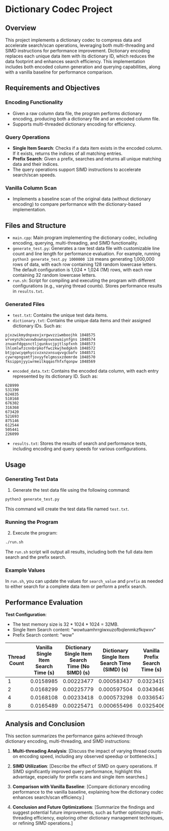 # Dictionary Codec Project

## Overview

This project implements a dictionary codec to compress data and accelerate search/scan operations, leveraging both multi-threading and SIMD instructions for performance improvement. Dictionary encoding replaces each unique data item with its dictionary ID, which reduces the data footprint and enhances search efficiency. This implementation includes both encoded column generation and querying capabilities, along with a vanilla baseline for performance comparison.

## Requirements and Objectives

### Encoding Functionality
- Given a raw column data file, the program performs dictionary encoding, producing both a dictionary file and an encoded column file.
- Supports multi-threaded dictionary encoding for efficiency.
  
### Query Operations
- **Single Item Search**: Checks if a data item exists in the encoded column. If it exists, returns the indices of all matching entries.
- **Prefix Search**: Given a prefix, searches and returns all unique matching data and their indices.
- The query operations support SIMD instructions to accelerate search/scan speeds.

### Vanilla Column Scan
- Implements a baseline scan of the original data (without dictionary encoding) to compare performance with the dictionary-based implementation.

## Files and Structure

- `main.cpp`: Main program implementing the dictionary codec, including encoding, querying, multi-threading, and SIMD functionality.
- `generate_test.py`: Generates a raw test data file with customizable line count and line length for performance evaluation. For example, running `python3 generate_test.py 1000000 128` means generating 1,000,000 rows of data, with each row containing 128 random lowercase letters. The default configuration is 1,024 * 1,024 (1M) rows, with each row containing 32 random lowercase letters.
- `run.sh`: Script for compiling and executing the program with different configurations (e.g., varying thread counts). Stores performance results in `results.txt`.

### Generated Files
- `test.txt`: Contains the unique test data items.
- `dictionary.txt`: Contains the unique data items and their assigned dictionary IDs. Such as:
```
pjxzwikmydnpxexjxrgwvzziwmboojhk 1048575
wrveynzkcwvxwbuwnayswxowaiynfgns 1048574
znuanfdgqsnctljqunkvcjpjtlspfxnh 1048573
lhlomlwfzcnnbrpkoffwczkwjhedgknh 1048572
btjgcwcyqehyccvzxnzxnsuqvvgcbafv 1048571
cywrepngsmtfjovyyfelgmssxzdemrde 1048570
fksippnjyyiwrmeilkqqasfhfxfqonpw 1048569
```
- `encoded_data.txt`: Contains the encoded data column, with each entry represented by its dictionary ID. Such as:
```
628999
531390
624835
510168
676302
316368
673420
521693
875146
612544
505441
226099
```
- `results.txt`: Stores the results of search and performance tests, including encoding and query speeds for various configurations.

## Usage

### Generating Test Data

1. Generate the test data file using the following command:

```bash
python3 generate_test.py
```

This command will create the test data file named `test.txt`.

### Running the Program

2. Execute the program:

```bash
./run.sh
```

The `run.sh` script will output all results, including both the full data item search and the prefix search.

### Example Values

In `run.sh`, you can update the values for `search_value` and `prefix` as needed to either search for a complete data item or perform a prefix search.


## Performance Evaluation

**Test Configuration**:
- The test memory size is 32 * 1024 * 1024 = 32MB.
- Single Item Search content: "wowtuamhrrgiwxuzofbqlenmkzfkqwxv"
- Prefix Search content: "wow"

| Thread Count | Vanilla Single Item Search Time (s) | Dictionary Single Item Search Time (No SIMD) (s) | Dictionary Single Item Search Time (SIMD) (s) | Vanilla Prefix Search Time (s) | Dictionary Prefix Search Time (No SIMD) (s) | Dictionary Prefix Search Time (SIMD) (s) |
|--------------|-------------------------------------|------------------------------------------------|----------------------------------------------|-------------------------------|---------------------------------------------|-------------------------------------------|
| 1            | 0.0158985                           | 0.00223477                                     | 0.000583437                                  | 0.0323419                    | 0.0322951                                  | 0.033759                                  |
| 2            | 0.0168299                           | 0.00225779                                     | 0.000597504                                  | 0.0343649                    | 0.0325781                                  | 0.0321756                                 |
| 4            | 0.0168108                           | 0.00233418                                     | 0.000573298                                  | 0.0336547                    | 0.0324437                                  | 0.0349848                                 |
| 8            | 0.0165489                           | 0.00225471                                     | 0.000655496                                  | 0.0325406                    | 0.0345408                                  | 0.0340513                                 |


## Analysis and Conclusion

This section summarizes the performance gains achieved through dictionary encoding, multi-threading, and SIMD instructions:

1. **Multi-threading Analysis**: [Discuss the impact of varying thread counts on encoding speed, including any observed speedup or bottlenecks.]

2. **SIMD Utilization**: [Describe the effect of SIMD on query operations. If SIMD significantly improved query performance, highlight this advantage, especially for prefix scans and single item searches.]

3. **Comparison with Vanilla Baseline**: [Compare dictionary encoding performance to the vanilla baseline, explaining how the dictionary codec enhances search/scan efficiency.]

4. **Conclusion and Future Optimizations**: [Summarize the findings and suggest potential future improvements, such as further optimizing multi-threading efficiency, exploring other dictionary management techniques, or refining SIMD operations.]
